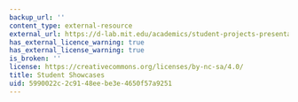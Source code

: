 ```yaml
---
backup_url: ''
content_type: external-resource
external_url: https://d-lab.mit.edu/academics/student-projects-presentations
has_external_licence_warning: true
has_external_license_warning: true
is_broken: ''
license: https://creativecommons.org/licenses/by-nc-sa/4.0/
title: Student Showcases
uid: 5990022c-2c91-48ee-be3e-4650f57a9251
---
```

